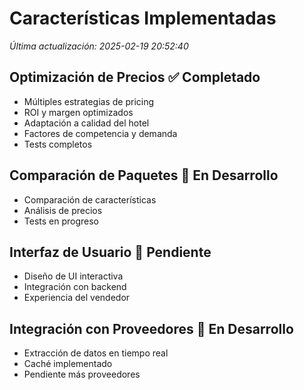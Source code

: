 # Características Implementadas

*Última actualización: 2025-02-19 20:52:40*

## Optimización de Precios ✅ Completado

- Múltiples estrategias de pricing
- ROI y margen optimizados
- Adaptación a calidad del hotel
- Factores de competencia y demanda
- Tests completos

## Comparación de Paquetes 🚧 En Desarrollo

- Comparación de características
- Análisis de precios
- Tests en progreso

## Interfaz de Usuario 📝 Pendiente

- Diseño de UI interactiva
- Integración con backend
- Experiencia del vendedor

## Integración con Proveedores 🚧 En Desarrollo

- Extracción de datos en tiempo real
- Caché implementado
- Pendiente más proveedores


